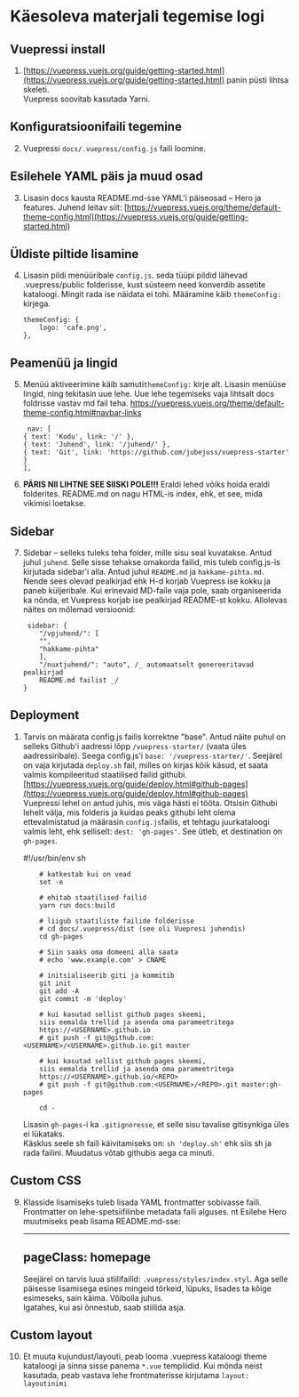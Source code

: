 # Käesoleva materjali tegemise logi

## Vuepressi install

1. [https://vuepress.vuejs.org/guide/getting-started.html](https://vuepress.vuejs.org/guide/getting-started.html) panin püsti lihtsa skeleti.  
   Vuepress soovitab kasutada Yarni.

## Konfiguratsioonifaili tegemine

2.  Vuepressi `docs/.vuepress/config.js` faili loomine.

## Esilehele YAML päis ja muud osad

3. Lisasin docs kausta README.md-sse YAML'i päiseosad – Hero ja features. Juhend leitav siit: [https://vuepress.vuejs.org/theme/default-theme-config.html](https://vuepress.vuejs.org/guide/getting-started.html)

## Üldiste piltide lisamine

4.  Lisasin pildi menüüribale `config.js`. seda tüüpi pildid lähevad .vuepress/public folderisse, kust süsteem need konverdib assetite kataloogi. Mingit rada ise näidata ei tohi. Määramine käib `themeConfig:` kirjega.

        themeConfig: {
            logo: 'cafe.png',
        },

## Peamenüü ja lingid

5.  Menüü aktiveerimine käib samuti`themeConfig:` kirje alt. Lisasin menüüse lingid, ning tekitasin uue lehe. Uue lehe tegemiseks vaja lihtsalt docs foldrisse vastav md fail teha. [https://vuepress.vuejs.org/theme/default-theme-config.html#navbar-links ](https://vuepress.vuejs.org/theme/default-theme-config.html#navbar-links)

         nav: [
        { text: 'Kodu', link: '/' },
        { text: 'Juhend', link: '/juhend/' },
        { text: 'Git', link: 'https://github.com/jubejuss/vuepress-starter' }
        ],

1.  **PÄRIS NII LIHTNE SEE SIISKI POLE!!!** Eraldi lehed võiks hoida eraldi folderites. README.md on nagu HTML-is index, ehk, et see, mida vikimisi loetakse.

## Sidebar

7.  Sidebar – selleks tuleks teha folder, mille sisu seal kuvatakse. Antud juhul `juhend`. Selle sisse tehakse omakorda failid, mis tuleb config.js-is kirjutada sidebar'i alla. Antud juhul `README.md` ja `hakkame-pihta.md`. Nende sees olevad pealkirjad ehk H-d korjab Vuepress ise kokku ja paneb küljeribale. Kui erinevaid MD-faile vaja pole, saab organiseerida ka nõnda, et Vuepress korjab ise pealkirjad README-st kokku. Allolevas näites on mõlemad versioonid:

         sidebar: {
            "/vpjuhend/": [
            "",
            "hakkame-pihta"
            ],
            "/nuxtjuhend/": "auto", /_ automaatselt genereeritavad pealkirjad
            README.md failist _/
        }

## Deployment

1.  Tarvis on määrata config.js failis korrektne "base". Antud näite puhul on selleks Github'i aadressi lõpp `/vuepress-starter/` (vaata üles aadressiribale). Seega config.js'i `base: '/vuepress-starter/'`. Seejärel on vaja kirjutada `deploy.sh` fail, milles on kirjas kõik käsud, et saata valmis kompileeritud staatilised failid githubi. [https://vuepress.vuejs.org/guide/deploy.html#github-pages](https://vuepress.vuejs.org/guide/deploy.html#github-pages)  
    Vuepressi lehel on antud juhis, mis väga hästi ei tööta. Otsisin Githubi lehelt välja, mis folderis ja kuidas peaks githubi leht olema ettevalmistatud ja määrasin `config.js`failis, et tehtagu juurkataloogi valmis leht, ehk selliselt: `dest: 'gh-pages'`. See ütleb, et destination on `gh-pages`.

    #!/usr/bin/env sh

            # katkestab kui on vead
            set -e

            # ehitab staatilised failid
            yarn run docs:build

            # liigub staatiliste failide folderisse
            # cd docs/.vuepress/dist (see oli Vuepresi juhendis)
            cd gh-pages

            # Siin saaks oma domeeni alla saata
            # echo 'www.example.com' > CNAME

            # initsialiseerib giti ja kommitib
            git init
            git add -A
            git commit -m 'deploy'

            # kui kasutad sellist github pages skeemi,
            siis eemalda trellid ja asenda oma parameetritega
            https://<USERNAME>.github.io
            # git push -f git@github.com:<USERNAME>/<USERNAME>.github.io.git master

            # kui kasutad sellist github pages skeemi,
            siis eemalda trellid ja asenda oma parameetritega
            https://<USERNAME>.github.io/<REPO>
            # git push -f git@github.com:<USERNAME>/<REPO>.git master:gh-pages

            cd -

    Lisasin `gh-pages`-i ka `.gitignoresse`, et selle sisu tavalise gitisynkiga üles ei lükataks.  
    Käsklus seele sh faili käivitamiseks on: `sh 'deploy.sh'` ehk siis sh ja rada failini. Muudatus võtab githubis aega ca minuti.

## Custom CSS

9. Klasside lisamiseks tuleb lisada YAML frontmatter sobivasse faili. Frontmatter on lehe-spetsiifilinbe metadata faili alguses. nt Esilehe Hero muutmiseks peab lisama README.md-sse:
   ***
   ## pageClass: homepage
   Seejärel on tarvis luua stiilifailid: `.vuepress/styles/index.styl`. Aga selle päisesse lisamisega esines mingeid tõrkeid, lüpuks, lisades ta kõige esimeseks, sain käima. Võibolla juhus.  
   Igatahes, kui asi õnnestub, saab stiilida asja.

## Custom layout

10. Et muuta kujundust/layouti, peab looma .vuepress kataloogi theme kataloogi ja sinna sisse panema `*.vue` templiidid. Kui mõnda neist kasutada, peab vastava lehe frontmaterisse kirjutama `layout: layoutinimi`
